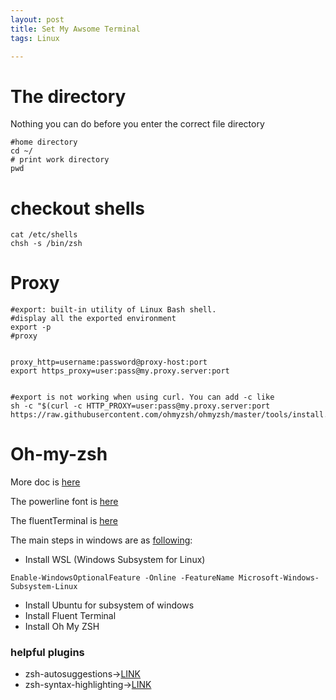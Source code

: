 ```yaml
---
layout: post
title: Set My Awsome Terminal
tags: Linux

---
```


# The directory
Nothing you can do before you enter the correct file directory
```shell
#home directory
cd ~/
# print work directory
pwd

```

# checkout shells
``` shell
cat /etc/shells 
chsh -s /bin/zsh
```
# Proxy
```shell
#export: built-in utility of Linux Bash shell. 
#display all the exported environment 
export -p 
#proxy


proxy_http=username:password@proxy-host:port
export https_proxy=user:pass@my.proxy.server:port


#export is not working when using curl. You can add -c like
sh -c "$(curl -c HTTP_PROXY=user:pass@my.proxy.server:port https://raw.githubusercontent.com/ohmyzsh/ohmyzsh/master/tools/install.sh)"
```

# Oh-my-zsh
More doc is [here](https://github.com/ohmyzsh/ohmyzsh)

The powerline font is [here](https://github.com/powerline/fonts)

The fluentTerminal is [here](https://github.com/felixse/FluentTerminal)

The main steps in windows are as [following](https://lemmusm.medium.com/cool-windows-terminal-with-oh-my-zsh-8d2c1c759805):

* Install WSL (Windows Subsystem for Linux) 
```shell
Enable-WindowsOptionalFeature -Online -FeatureName Microsoft-Windows-Subsystem-Linux
```
* Install Ubuntu for subsystem of windows
* Install Fluent Terminal
* Install Oh My ZSH

### helpful plugins
* zsh-autosuggestions->[LINK](https://github.com/zsh-users/zsh-autosuggestions)
* zsh-syntax-highlighting->[LINK](https://github.com/zsh-users/zsh-syntax-highlighting)

